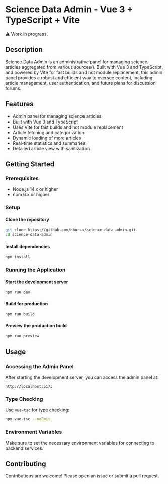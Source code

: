 # Science Data Admin - Vue 3 + TypeScript + Vite

⚠️ Work in progress.

## Description

Science Data Admin is an administrative panel for managing science articles aggregated from various sources(). Built with Vue 3 and TypeScript, and powered by Vite for fast builds and hot module replacement, this admin panel provides a robust and efficient way to oversee content, including article management, user authentication, and future plans for discussion forums.

## Features

- Admin panel for managing science articles
- Built with Vue 3 and TypeScript
- Uses Vite for fast builds and hot module replacement
- Article fetching and categorization
- Dynamic loading of more articles
- Real-time statistics and summaries
- Detailed article view with sanitization

## Getting Started

### Prerequisites

- Node.js 14.x or higher
- npm 6.x or higher

### Setup

#### Clone the repository
```bash
git clone https://github.com/nbursa/science-data-admin.git
cd science-data-admin
```

#### Install dependencies
```bash
npm install
```

### Running the Application

#### Start the development server
```bash
npm run dev
```

#### Build for production
```bash
npm run build
```

#### Preview the production build
```bash
npm run preview
```

## Usage

### Accessing the Admin Panel
After starting the development server, you can access the admin panel at:
```
http://localhost:5173
```

### Type Checking
Use `vue-tsc` for type checking:
```bash
npx vue-tsc --noEmit
```

### Environment Variables
Make sure to set the necessary environment variables for connecting to backend services.

## Contributing

Contributions are welcome! Please open an issue or submit a pull request.
